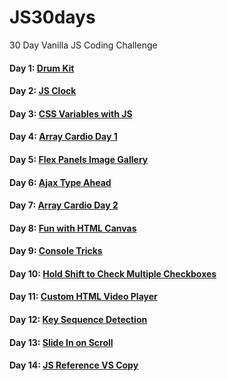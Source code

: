 # JS30days
30 Day Vanilla JS Coding Challenge

#### Day 1: [Drum Kit](https://eremor.github.io/JS30days/DrumKit/)
#### Day 2: [JS Clock](https://eremor.github.io/JS30days/JSClock/)
#### Day 3: [CSS Variables with JS](https://eremor.github.io/JS30days/CSSVariables/)
#### Day 4: [Array Cardio Day 1](https://eremor.github.io/JS30days/Cardio/)
#### Day 5: [Flex Panels Image Gallery](https://eremor.github.io/JS30days/FlexGallery/)
#### Day 6: [Ajax Type Ahead](https://eremor.github.io/JS30days/TypeAhead/)
#### Day 7: [Array Cardio Day 2](https://eremor.github.io/JS30days/CardioDay2/)
#### Day 8: [Fun with HTML Canvas](https://eremor.github.io/JS30days/Canvas/)
#### Day 9: [Console Tricks](https://eremor.github.io/JS30days/DevTool/)
#### Day 10: [Hold Shift to Check Multiple Checkboxes](https://eremor.github.io/JS30days/MultipleCheckboxes/)
#### Day 11: [Custom HTML Video Player](https://eremor.github.io/JS30days/VideoPlayer/)
#### Day 12: [Key Sequence Detection](https://eremor.github.io/JS30days/KeySequenceDetection/)
#### Day 13: [Slide In on Scroll](https://eremor.github.io/JS30days/SlideScroll/)
#### Day 14: [JS Reference VS Copy](https://eremor.github.io/JS30days/ReferencesVSCopying/)